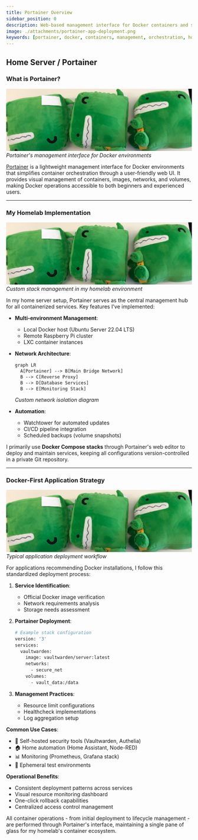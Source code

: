 ```yaml
---
title: Portainer Overview
sidebar_position: 0
description: Web-based management interface for Docker containers and stacks
image: ./attachments/portainer-app-deployment.png
keywords: [portainer, docker, containers, management, orchestration, homelab]
---
```


## Home Server / Portainer

### What is Portainer?
[![Portainer Architecture](./attachments/portainer-architecture.png)](https://docs.portainer.io/)
*Portainer's management interface for Docker environments*

[Portainer](https://docs.portainer.io/) is a lightweight management interface for Docker environments that simplifies container orchestration through a user-friendly web UI. It provides visual management of containers, images, networks, and volumes, making Docker operations accessible to both beginners and experienced users.

---

### My Homelab Implementation
![Portainer Stack Management](./attachments/portainer-stacks.png)
*Custom stack management in my homelab environment*

In my home server setup, Portainer serves as the central management hub for all containerized services. Key features I've implemented:

- **Multi-environment Management**: 
  - Local Docker host (Ubuntu Server 22.04 LTS)
  - Remote Raspberry Pi cluster
  - LXC container instances

- **Network Architecture**:
  ```mermaid
  graph LR
    A[Portainer] --> B[Main Bridge Network]
    B --> C[Reverse Proxy]
    B --> D[Database Services]
    B --> E[Monitoring Stack]
  ```
  *Custom network isolation diagram*

- **Automation**:
  - Watchtower for automated updates
  - CI/CD pipeline integration
  - Scheduled backups (volume snapshots)

I primarily use **Docker Compose stacks** through Portainer's web editor to deploy and maintain services, keeping all configurations version-controlled in a private Git repository.

---

### Docker-First Application Strategy
![Application Deployment](./attachments/portainer-app-deployment.png)
*Typical application deployment workflow*

For applications recommending Docker installations, I follow this standardized deployment process:

1. **Service Identification**:
   - Official Docker image verification
   - Network requirements analysis
   - Storage needs assessment

2. **Portainer Deployment**:
   ```bash
   # Example stack configuration
   version: '3'
   services:
     vaultwarden:
       image: vaultwarden/server:latest
       networks:
         - secure_net
       volumes:
         - vault_data:/data
   ```

3. **Management Practices**:
   - Resource limit configurations
   - Healthcheck implementations
   - Log aggregation setup

**Common Use Cases**:
- 🔐 Self-hosted security tools (Vaultwarden, Authelia)
- 🏠 Home automation (Home Assistant, Node-RED)
- 📊 Monitoring (Prometheus, Grafana stack)
- 🧪 Ephemeral test environments

**Operational Benefits**:
- Consistent deployment patterns across services
- Visual resource monitoring dashboard
- One-click rollback capabilities
- Centralized access control management

All container operations - from initial deployment to lifecycle management - are performed through Portainer's interface, maintaining a single pane of glass for my homelab's container ecosystem.